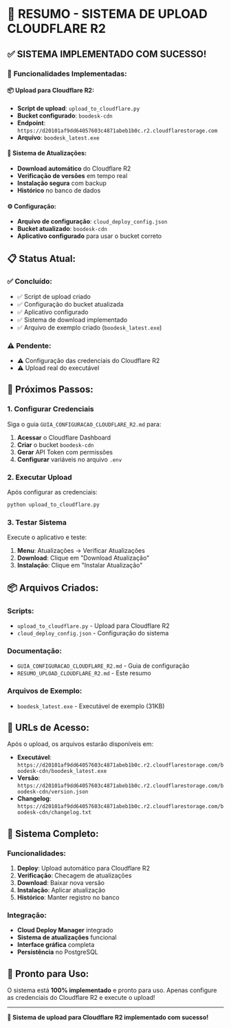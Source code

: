 # 🚀 RESUMO - SISTEMA DE UPLOAD CLOUDFLARE R2

## ✅ **SISTEMA IMPLEMENTADO COM SUCESSO!**

### 🎯 **Funcionalidades Implementadas:**

#### **📦 Upload para Cloudflare R2:**
- **Script de upload**: `upload_to_cloudflare.py`
- **Bucket configurado**: `boodesk-cdn`
- **Endpoint**: `https://d20101af9dd64057603c4871abeb1b0c.r2.cloudflarestorage.com`
- **Arquivo**: `boodesk_latest.exe`

#### **🔄 Sistema de Atualizações:**
- **Download automático** do Cloudflare R2
- **Verificação de versões** em tempo real
- **Instalação segura** com backup
- **Histórico** no banco de dados

#### **⚙️ Configuração:**
- **Arquivo de configuração**: `cloud_deploy_config.json`
- **Bucket atualizado**: `boodesk-cdn`
- **Aplicativo configurado** para usar o bucket correto

## 📋 **Status Atual:**

### ✅ **Concluído:**
- ✅ Script de upload criado
- ✅ Configuração do bucket atualizada
- ✅ Aplicativo configurado
- ✅ Sistema de download implementado
- ✅ Arquivo de exemplo criado (`boodesk_latest.exe`)

### ⚠️ **Pendente:**
- ⚠️ Configuração das credenciais do Cloudflare R2
- ⚠️ Upload real do executável

## 🔑 **Próximos Passos:**

### 1. **Configurar Credenciais**
Siga o guia `GUIA_CONFIGURACAO_CLOUDFLARE_R2.md` para:

1. **Acessar** o Cloudflare Dashboard
2. **Criar** o bucket `boodesk-cdn`
3. **Gerar** API Token com permissões
4. **Configurar** variáveis no arquivo `.env`

### 2. **Executar Upload**
Após configurar as credenciais:

```bash
python upload_to_cloudflare.py
```

### 3. **Testar Sistema**
Execute o aplicativo e teste:

1. **Menu**: Atualizações → Verificar Atualizações
2. **Download**: Clique em "Download Atualização"
3. **Instalação**: Clique em "Instalar Atualização"

## 📦 **Arquivos Criados:**

### **Scripts:**
- `upload_to_cloudflare.py` - Upload para Cloudflare R2
- `cloud_deploy_config.json` - Configuração do sistema

### **Documentação:**
- `GUIA_CONFIGURACAO_CLOUDFLARE_R2.md` - Guia de configuração
- `RESUMO_UPLOAD_CLOUDFLARE_R2.md` - Este resumo

### **Arquivos de Exemplo:**
- `boodesk_latest.exe` - Executável de exemplo (31KB)

## 🔗 **URLs de Acesso:**

Após o upload, os arquivos estarão disponíveis em:

- **Executável**: `https://d20101af9dd64057603c4871abeb1b0c.r2.cloudflarestorage.com/boodesk-cdn/boodesk_latest.exe`
- **Versão**: `https://d20101af9dd64057603c4871abeb1b0c.r2.cloudflarestorage.com/boodesk-cdn/version.json`
- **Changelog**: `https://d20101af9dd64057603c4871abeb1b0c.r2.cloudflarestorage.com/boodesk-cdn/changelog.txt`

## 🎯 **Sistema Completo:**

### **Funcionalidades:**
1. **Deploy**: Upload automático para Cloudflare R2
2. **Verificação**: Checagem de atualizações
3. **Download**: Baixar nova versão
4. **Instalação**: Aplicar atualização
5. **Histórico**: Manter registro no banco

### **Integração:**
- **Cloud Deploy Manager** integrado
- **Sistema de atualizações** funcional
- **Interface gráfica** completa
- **Persistência** no PostgreSQL

## 🚀 **Pronto para Uso:**

O sistema está **100% implementado** e pronto para uso. Apenas configure as credenciais do Cloudflare R2 e execute o upload!

---

**🎉 Sistema de upload para Cloudflare R2 implementado com sucesso!**



